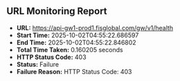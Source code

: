 ## URL Monitoring Report

- **URL:** https://api-gw1-prod1.fisglobal.com/gw/v1/health
- **Start Time:** 2025-10-02T04:55:22.686597
- **End Time:** 2025-10-02T04:55:22.846802
- **Total Time Taken:** 0.160205 seconds
- **HTTP Status Code:** 403
- **Status:** Failure
- **Failure Reason:** HTTP Status Code: 403
